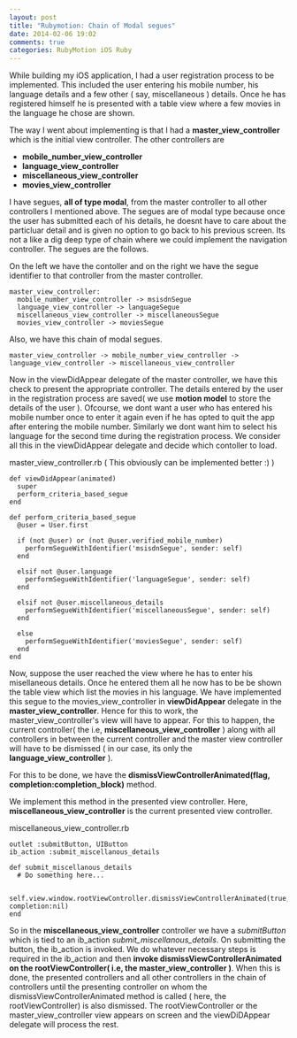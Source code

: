 ```yaml
---
layout: post
title: "Rubymotion: Chain of Modal segues"
date: 2014-02-06 19:02
comments: true
categories: RubyMotion iOS Ruby
---
```


While building my iOS application, I had a user registration process to be implemented. This included the user entering his mobile number, his language details and a few other ( say, miscellaneous ) details. Once he has registered himself he is presented with a table view where a few movies in the language he chose are shown.

The way I went about implementing is that I had a **master_view_controller** which is the initial view controller. The other controllers are

* **mobile_number_view_controller**
* **language_view_controller**
* **miscellaneous_view_controller**
* **movies_view_controller**

I have segues, **all of type modal**, from the master controller to all other controllers I mentioned above. The segues are of modal type because once the user has submitted each of his details, he doesnt have to care about the particluar detail and is given no option to go back to his previous screen. Its not a like a dig deep type of chain where we could implement the navigation controller. The segues are the follows.

On the left we have the contoller and on the right we have the segue identifier to that controller from the master controller.

    master_view_controller:
      mobile_number_view_controller -> msisdnSegue
      language_view_controller -> languageSegue
      miscellaneous_view_controller -> miscellaneousSegue
      movies_view_controller -> moviesSegue

Also, we have this chain of modal segues.

    master_view_controller -> mobile_number_view_controller -> language_view_controller -> miscellaneous_view_controller
    

Now in the viewDidAppear delegate of the master controller, we have this check to present the appropriate controller. The details entered by the user in the registration process are saved( we use **motion model** to store the details of the user ). Ofcourse, we dont want a user who has entered his mobile number once to enter it again even if he has opted to quit the app after entering the mobile number. Similarly we dont want him to select his language for the second time during the registration process. We consider all this in the viewDidAppear delegate and decide which contoller to load.

master_view_controller.rb ( This obviously can be implemented better :) )

    def viewDidAppear(animated)
      super
      perform_criteria_based_segue
    end

    def perform_criteria_based_segue
      @user = User.first

      if (not @user) or (not @user.verified_mobile_number)
        performSegueWithIdentifier('msisdnSegue', sender: self)
      end

      elsif not @user.language
        performSegueWithIdentifier('languageSegue', sender: self)
      end

      elsif not @user.miscellaneous_details
        performSegueWithIdentifier('miscellaneousSegue', sender: self)
      end

      else
        performSegueWithIdentifier('moviesSegue', sender: self)
      end
    end

Now, suppose the user reached the view where he has to enter his misellaneous details. Once he entered them all he now has to be be shown the table view which list the movies in his language. We have implemented this segue to the movies_view_controller in **viewDidAppear** delegate in the **master_view_controller**. Hence for this to work, the master_view_controller's view will have to appear. For this to happen, the current controller( the i.e, **miscellaneous_view_controller** ) along with all controllers in between the current controller and the master view controller will have to be dismissed ( in our case, its only the **language_view_controller** ).

For this to be done, we have the **dismissViewControllerAnimated(flag, completion:completion_block)** method.

We implement this method in the presented view controller. Here, **miscellaneous_view_controller** is the current presented view controller.

miscellaneous_view_controller.rb

    outlet :submitButton, UIButton
    ib_action :submit_miscellanous_details

    def submit_miscellanous_details
      # Do something here...

      self.view.window.rootViewController.dismissViewControllerAnimated(true, completion:nil)
    end


So in the **miscellaneous_view_controller** controller we have a *submitButton* which is tied to an ib_action *submit_miscellanous_details*. On submitting the button, the ib_action is invoked. We do whatever necessary steps is required in the ib_action and then **invoke dismissViewControllerAnimated on the rootViewController( i.e, the master_view_controller )**. When this is done, the presented controllers and all other controllers in the chain of controllers until the presenting controller on whom the dismissViewControllerAnimated method is called ( here, the rootViewController) is also dismissed. The rootViewController or the master_view_controller view appears on screen and the viewDiDAppear delegate will process the rest.

